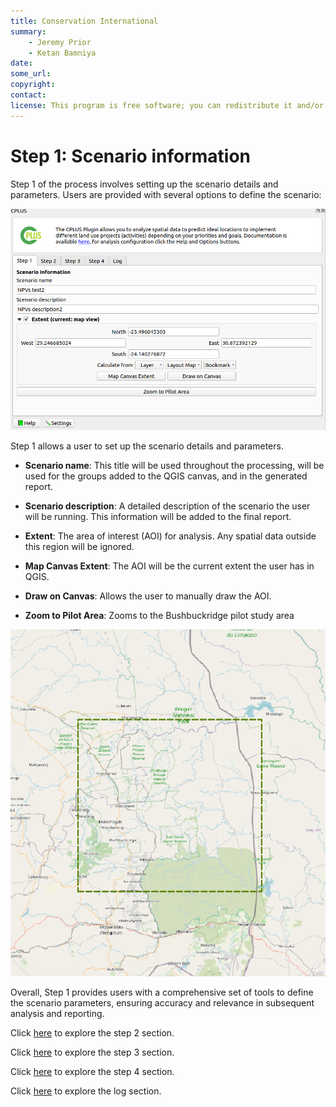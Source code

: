 ```yaml
---
title: Conservation International
summary:
    - Jeremy Prior
    - Ketan Bamniya
date:
some_url:
copyright:
contact:
license: This program is free software; you can redistribute it and/or modify it under the terms of the GNU Affero General Public License as published by the Free Software Foundation; either version 3 of the License, or (at your option) any later version.
---
```


# Step 1: Scenario information

Step 1 of the process involves setting up the scenario details and parameters. Users are provided with several options to define the scenario:

![UI Step 1](img/manual-step1.png)

Step 1 allows a user to set up the scenario details and parameters.

- **Scenario name**: This title will be used throughout the processing, will be used for the groups added to the QGIS canvas, and in the generated report.

- **Scenario description**: A detailed description of the scenario the user will be running. This information will be added to the final report.

- **Extent**: The area of interest (AOI) for analysis. Any spatial data outside this region will be ignored.

- **Map Canvas Extent**: The AOI will be the current extent the user has in QGIS.

- **Draw on Canvas**: Allows the user to manually draw the AOI.

- **Zoom to Pilot Area**: Zooms to the Bushbuckridge pilot study area

![Bushbuckridge pilot area](img/manual-bushbuckridge.png)

Overall, Step 1 provides users with a comprehensive set of tools to define the scenario parameters, ensuring accuracy and relevance in subsequent analysis and reporting.

Click [here](step-2.md) to explore the step 2 section.

Click [here](step-3.md) to explore the step 3 section.

Click [here](step-4.md) to explore the step 4 section.

Click [here](logs.md) to explore the log section.
